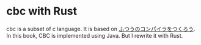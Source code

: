 # cbc with Rust

cbc is a subset of c language.
It is based on [ふつうのコンパイラをつくろう](https://www.amazon.co.jp/%E3%81%B5%E3%81%A4%E3%81%86%E3%81%AE%E3%82%B3%E3%83%B3%E3%83%91%E3%82%A4%E3%83%A9%E3%82%92%E3%81%A4%E3%81%8F%E3%82%8D%E3%81%86-%E9%9D%92%E6%9C%A8-%E5%B3%B0%E9%83%8E/dp/4797337958).
In this book, CBC is implemented using Java. But I rewrite it with Rust.
